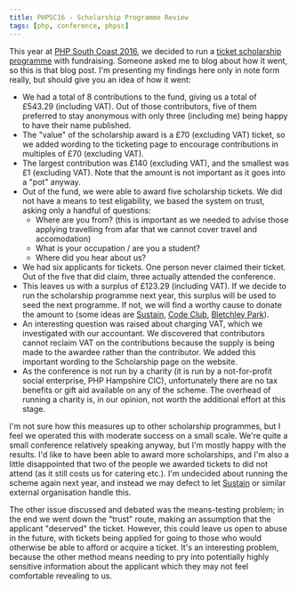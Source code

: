 ```yaml
---
title: PHPSC16 - Scholarship Programme Review
tags: [php, conference, phpsc]
---
```


This year at [PHP South Coast 2016](https://2016.phpsouthcoast.co.uk/), we decided to run a [ticket scholarship programme](https://2016.phpsouthcoast.co.uk/scholarship/) with fundraising. Someone asked me to blog about how it went, so this is that blog post. I'm presenting my findings here only in note form really, but should give you an idea of how it went:

 * We had a total of 8 contributions to the fund, giving us a total of £543.29 (including VAT). Out of those contributors, five of them preferred to stay anonymous with only three (including me) being happy to have their name published.
 * The "value" of the scholarship award is a £70 (excluding VAT) ticket, so we added wording to the ticketing page to encourage contributions in multiples of £70 (excluding VAT).
 * The largest contribution was £140 (excluding VAT), and the smallest was £1 (excluding VAT). Note that the amount is not important as it goes into a "pot" anyway.
 * Out of the fund, we were able to award five scholarship tickets. We did not have a means to test eligability, we based the system on trust, asking only a handful of questions:
    * Where are you from? (this is important as we needed to advise those applying travelling from afar that we cannot cover travel and accomodation)
    * What is your occupation / are you a student?
    * Where did you hear about us?
 * We had six applicants for tickets. One person never claimed their ticket. Out of the five that did claim, three actually attended the conference.
 * This leaves us with a surplus of £123.29 (including VAT). If we decide to run the scholarship programme next year, this surplus will be used to seed the next programme. If not, we will find a worthy cause to donate the amount to (some ideas are [Sustain](http://sustain.community/), [Code Club](https://www.codeclub.org.uk/), [Bletchley Park](https://www.bletchleypark.org.uk/)).
 * An interesting question was raised about charging VAT, which we investigated with our accountant. We discovered that contributors cannot reclaim VAT on the contributions because the supply is being made to the awardee rather than the contributor. We added this important wording to the Scholarship page on the website.
 * As the conference is not run by a charity (it is run by a not-for-profit social enterprise, PHP Hampshire CIC), unfortunately there are no tax benefits or gift aid available on any of the scheme. The overhead of running a charity is, in our opinion, not worth the additional effort at this stage.

I'm not sure how this measures up to other scholarship programmes, but I feel we operated this with moderate success on a small scale. We're quite a small conference relatively speaking anyway, but I'm mostly happy with the results. I'd like to have been able to award more scholarships, and I'm also a little disappointed that two of the people we awarded tickets to did not attend (as it still costs us for catering etc.). I'm undecided about running the scheme again next year, and instead we may defect to let [Sustain](http://sustain.community/) or similar external organisation handle this.

The other issue discussed and debated was the means-testing problem; in the end we went down the "trust" route, making an assumption that the applicant "deserved" the ticket. However, this could leave us open to abuse in the future, with tickets being applied for going to those who would otherwise be able to afford or acquire a ticket. It's an interesting problem, because the other method means needing to pry into potentially highly sensitive information about the applicant which they may not feel comfortable revealing to us.
